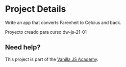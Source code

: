 # Project Details

Write an app that converts Farenheit to Celcius and back.

Proyecto creado para curso dw-js-21-01

## Need help?

This project is part of the [Vanilla JS Academy](https://vanillajsacademy.com/).